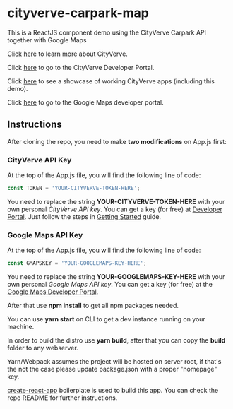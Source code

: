 # cityverve-carpark-map

This is a ReactJS component demo using the CityVerve Carpark API together with Google Maps

Click [here](https://cityverve.org.uk/what-is-cityverve/) to learn more about CityVerve.

Click [here](http://developer.cityverve.org.uk/) to go to the CityVerve Developer Portal.

Click [here](http://developer.cityverve.org.uk/showcase) to see a showcase of working CityVerve apps (including this demo).

Click [here](https://developers.google.com/maps/) to go to the Google Maps developer portal.

## Instructions

After cloning the repo, you need to make **two modifications** on App.js first:

### CityVerve API Key

At the top of the App.js file, you will find the following line of code:

```javascript
const TOKEN = 'YOUR-CITYVERVE-TOKEN-HERE';
```

You need to replace the string **YOUR-CITYVERVE-TOKEN-HERE** with your own personal _CityVerve API key_. You can get a key (for free) at [Developer Portal](http://developer.cityverve.org.uk/home). Just follow the steps in [Getting Started](http://developer.cityverve.org.uk/get-started) guide.

### Google Maps API Key

At the top of the App.js file, you will find the following line of code:

```javascript
const GMAPSKEY = 'YOUR-GOOGLEMAPS-KEY-HERE';
```

You need to replace the string **YOUR-GOOGLEMAPS-KEY-HERE** with your own personal _Google Maps API key_. You can get a key (for free) at the [Google Maps Developer Portal](https://developers.google.com/maps/).

After that use **npm install** to get all npm packages needed.

You can use **yarn start** on CLI to get a dev instance running on your machine.

In order to build the distro use **yarn build**, after that you can copy the **build** folder to any webserver.

Yarn/Webpack assumes the project will be hosted on server root, if that's the not the case please update package.json with a proper "homepage" key.

[create-react-app](https://github.com/facebook/create-react-app) boilerplate is used to build this app. You can check the repo README for further instructions.
